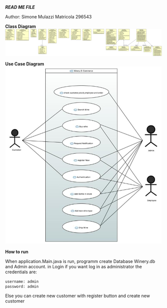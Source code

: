 ***READ ME FILE***

Author: Simone Mulazzi
Matricola 296543

**Class Diagram**
![](src/Diagram.png)

**Use Case Diagram**
![](uml/winery_usecase.jpeg)

**How to run**

When application.Main.java is run, programm create Database Winery.db
and Admin account.
in Login if you want log in as administrator the credentials are:  
```
username: admin
password: admin
```
Else you can create new customer with register button and create new customer
